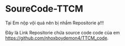# SoureCode-TTCM


Tại Em nộp vội quá nên bị nhầm Repositorie ạ!!!

Đây là Link Repositorie chứa source code code của em https://github.com/nhoxboydemon4/TTCM_code.



